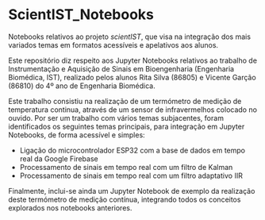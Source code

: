 # ScientIST_Notebooks

Notebooks relativos ao projeto _scientIST_, que visa na integração dos mais variados temas em formatos acessíveis e apelativos aos alunos. 

Este repositório diz respeito aos Jupyter Notebooks relativos ao trabalho de Instrumentação e Aquisição de Sinais em Bioengenharia (Engenharia Biomédica, IST), realizado pelos alunos Rita Silva (86805) e Vicente Garção (86810) do 4º ano de Engenharia Biomédica. 

Este trabalho consistiu na realização de um termómetro de medição de temperatura continua, através de um sensor de infravermelhos colocado no ouvido. Por ser um trabalho com vários temas subjacentes, foram identificados os seguintes temas principais, para integração em Jupyter Notebooks, de forma acessível e simples:

* Ligação do microcontrolador ESP32 com a base de dados em tempo real da Google Firebase
* Processamento de sinais em tempo real com um filtro de Kalman
* Processamento de sinais em tempo real com um filtro adaptativo IIR

Finalmente, inclui-se ainda um Jupyter Notebook de exemplo da realização deste termómetro de medição contínua, integrando todos os conceitos explorados nos notebooks anteriores.
